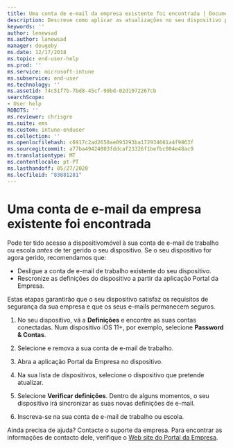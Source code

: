 ```yaml
---
title: Uma conta de e-mail da empresa existente foi encontrada | Documentos da Microsoft
description: Descreve como aplicar as atualizações no seu dispositivo para que possa ter novamente acesso ao seu e-mail escolar ou profissional.
keywords: ''
author: lenewsad
ms.author: lanewsad
manager: dougeby
ms.date: 12/17/2018
ms.topic: end-user-help
ms.prod: ''
ms.service: microsoft-intune
ms.subservice: end-user
ms.technology: ''
ms.assetid: 74c51f7b-7bd8-45cf-99bd-02d1972267cb
searchScope:
- User help
ROBOTS: ''
ms.reviewer: chrisgre
ms.suite: ems
ms.custom: intune-enduser
ms.collection: ''
ms.openlocfilehash: c6917c2ad2650ae093293ba172934661a4f9863f
ms.sourcegitcommit: a77ba49424803fddcaf23326f1befbc004e48ac9
ms.translationtype: MT
ms.contentlocale: pt-PT
ms.lasthandoff: 05/27/2020
ms.locfileid: "83881281"
---
```

# <a name="an-existing-company-email-account-was-found"></a>Uma conta de e-mail da empresa existente foi encontrada

Pode ter tido acesso a dispositivomóvel à sua conta de e-mail de trabalho ou escola *antes* de ter gerido o seu dispositivo. Se o seu dispositivo for agora gerido, recomendamos que:

* Desligue a conta de e-mail de trabalho existente do seu dispositivo.
* Rescronize as definições do dispositivo a partir da aplicação Portal da Empresa.  

Estas etapas garantirão que o seu dispositivo satisfaz os requisitos de segurança da sua empresa e que os seus e-mails permanecem seguros.

1. No seu dispositivo, vá a **Definições** e encontre as suas contas conectadas. Num dispositivo iOS 11+, por exemplo, selecione **Password & Contas**.
 
2. Selecione e remova a sua conta de e-mail de trabalho.

3. Abra a aplicação Portal da Empresa no dispositivo.  

4. Na sua lista de dispositivos, selecione o dispositivo que pretende atualizar.

5. Selecione **Verificar definições**. Dentro de alguns momentos, o seu dispositivo irá sincronizar as suas novas definições de e-mail.

6. Inscreva-se na sua conta de e-mail de trabalho ou escola.

Ainda precisa de ajuda? Contacte o suporte da empresa. Para encontrar as informações de contacto dele, verifique o [Web site do Portal da Empresa](https://go.microsoft.com/fwlink/?linkid=2010980).
